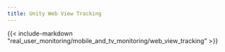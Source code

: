 ```yaml
---
title: Unity Web View Tracking
---
```


{{< include-markdown "real_user_monitoring/mobile_and_tv_monitoring/web_view_tracking" >}}